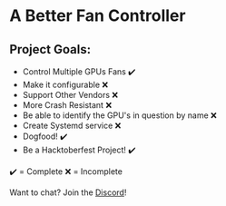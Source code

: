 # A Better Fan Controller

## Project Goals:
- Control Multiple GPUs Fans ✔️
- Make it configurable ❌
- Support Other Vendors ❌
- More Crash Resistant ❌
- Be able to identify the GPU's in question by name ❌
- Create Systemd service ❌
- Dogfood! ✔️
- Be a Hacktoberfest Project! ✔️

✔️ = Complete
❌ = Incomplete

Want to chat? Join the [Discord](https://discord.gg/5g5cH2a)! 
